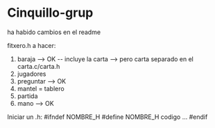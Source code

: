 # Cinquillo-grup


ha habido cambios en el readme 

fitxero.h a hacer:

1) baraja  --> OK -- incluye la carta --> pero carta separado en el carta.c/carta.h
2) jugadores
3) preguntar --> OK
4) mantel = tablero
5) partida
6) mano --> OK






Iniciar un .h:
#ifndef NOMBRE_H
#define NOMBRE_H
codigo
...
#endif



